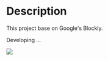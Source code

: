 # Description

This project base on Google's Blockly.

Developing ...


![](http://www.behaviac.com/img/logo-2x.png)
